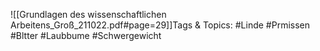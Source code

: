 
![[Grundlagen des wissenschaftlichen Arbeitens_Groß_211022.pdf#page=29]]Tags & Topics:
   #Linde
   #Prmissen
   #Bltter
   #Laubbume
   #Schwergewicht